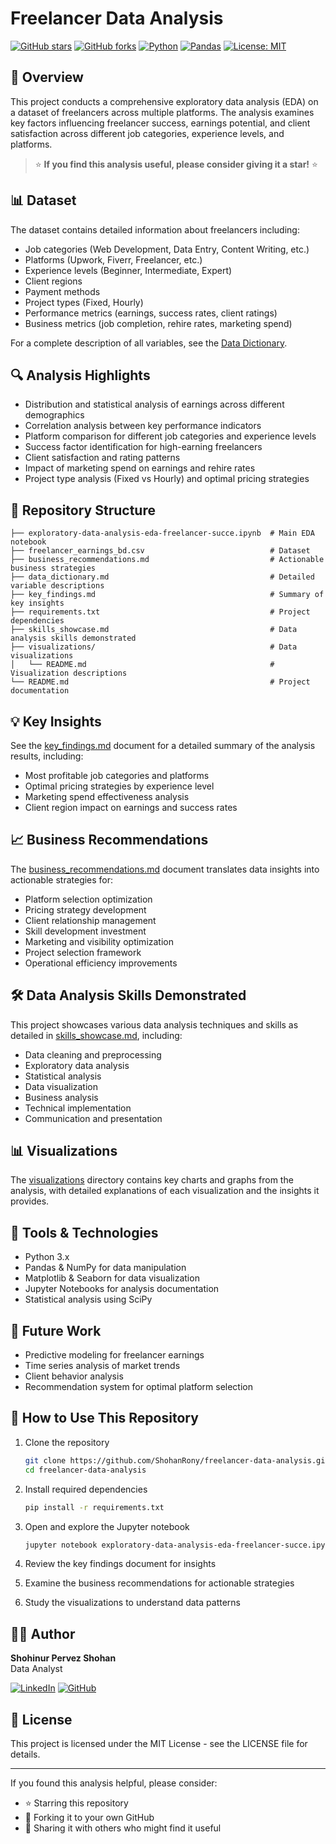 # Freelancer Data Analysis

[![GitHub stars](https://img.shields.io/github/stars/ShohanRony/freelancer-data-analysis?style=social)](https://github.com/ShohanRony/freelancer-data-analysis/stargazers)
[![GitHub forks](https://img.shields.io/github/forks/ShohanRony/freelancer-data-analysis?style=social)](https://github.com/ShohanRony/freelancer-data-analysis/network/members)
[![Python](https://img.shields.io/badge/Python-3.9-blue)](https://www.python.org/)
[![Pandas](https://img.shields.io/badge/Pandas-2.0-blue)](https://pandas.pydata.org/)
[![License: MIT](https://img.shields.io/badge/License-MIT-yellow.svg)](https://opensource.org/licenses/MIT)

## 🌟 Overview
This project conducts a comprehensive exploratory data analysis (EDA) on a dataset of freelancers across multiple platforms. The analysis examines key factors influencing freelancer success, earnings potential, and client satisfaction across different job categories, experience levels, and platforms.

> ⭐ **If you find this analysis useful, please consider giving it a star!** ⭐

## 📊 Dataset
The dataset contains detailed information about freelancers including:

- Job categories (Web Development, Data Entry, Content Writing, etc.)
- Platforms (Upwork, Fiverr, Freelancer, etc.)
- Experience levels (Beginner, Intermediate, Expert)
- Client regions
- Payment methods
- Project types (Fixed, Hourly)
- Performance metrics (earnings, success rates, client ratings)
- Business metrics (job completion, rehire rates, marketing spend)

For a complete description of all variables, see the [Data Dictionary](data_dictionary.md).

## 🔍 Analysis Highlights
- Distribution and statistical analysis of earnings across different demographics
- Correlation analysis between key performance indicators
- Platform comparison for different job categories and experience levels
- Success factor identification for high-earning freelancers
- Client satisfaction and rating patterns
- Impact of marketing spend on earnings and rehire rates
- Project type analysis (Fixed vs Hourly) and optimal pricing strategies

## 📁 Repository Structure
```
├── exploratory-data-analysis-eda-freelancer-succe.ipynb  # Main EDA notebook
├── freelancer_earnings_bd.csv                            # Dataset
├── business_recommendations.md                           # Actionable business strategies
├── data_dictionary.md                                    # Detailed variable descriptions
├── key_findings.md                                       # Summary of key insights
├── requirements.txt                                      # Project dependencies
├── skills_showcase.md                                    # Data analysis skills demonstrated
├── visualizations/                                       # Data visualizations
│   └── README.md                                         # Visualization descriptions
└── README.md                                             # Project documentation
```

## 💡 Key Insights
See the [key_findings.md](key_findings.md) document for a detailed summary of the analysis results, including:
- Most profitable job categories and platforms
- Optimal pricing strategies by experience level
- Marketing spend effectiveness analysis
- Client region impact on earnings and success rates

## 📈 Business Recommendations
The [business_recommendations.md](business_recommendations.md) document translates data insights into actionable strategies for:
- Platform selection optimization
- Pricing strategy development
- Client relationship management
- Skill development investment
- Marketing and visibility optimization
- Project selection framework
- Operational efficiency improvements

## 🛠️ Data Analysis Skills Demonstrated
This project showcases various data analysis techniques and skills as detailed in [skills_showcase.md](skills_showcase.md), including:
- Data cleaning and preprocessing
- Exploratory data analysis
- Statistical analysis
- Data visualization
- Business analysis
- Technical implementation
- Communication and presentation

## 📊 Visualizations
The [visualizations](visualizations/) directory contains key charts and graphs from the analysis, with detailed explanations of each visualization and the insights it provides.

## 🔧 Tools & Technologies
- Python 3.x
- Pandas & NumPy for data manipulation
- Matplotlib & Seaborn for data visualization
- Jupyter Notebooks for analysis documentation
- Statistical analysis using SciPy

## 🚀 Future Work
- Predictive modeling for freelancer earnings
- Time series analysis of market trends
- Client behavior analysis
- Recommendation system for optimal platform selection

## 📝 How to Use This Repository
1. Clone the repository
   ```bash
   git clone https://github.com/ShohanRony/freelancer-data-analysis.git
   cd freelancer-data-analysis
   ```

2. Install required dependencies
   ```bash
   pip install -r requirements.txt
   ```

3. Open and explore the Jupyter notebook
   ```bash
   jupyter notebook exploratory-data-analysis-eda-freelancer-succe.ipynb
   ```

4. Review the key findings document for insights
5. Examine the business recommendations for actionable strategies
6. Study the visualizations to understand data patterns

## 👨‍💻 Author
**Shohinur Pervez Shohan**  
Data Analyst

[![LinkedIn](https://img.shields.io/badge/LinkedIn-Connect-blue)](https://www.linkedin.com/in/shohan414/)
[![GitHub](https://img.shields.io/badge/GitHub-Follow-black)](https://github.com/ShohanRony)

## 📄 License
This project is licensed under the MIT License - see the LICENSE file for details.

---

If you found this analysis helpful, please consider:
- ⭐ Starring this repository
- 🔄 Forking it to your own GitHub
- 📢 Sharing it with others who might find it useful
